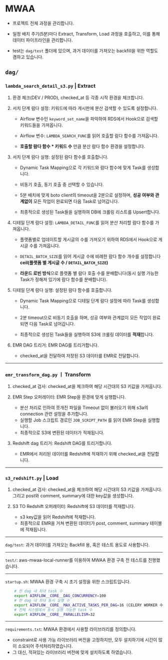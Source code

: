 # MWAA

- 프로젝트 전체 과정을 관리합니다.

- 일정 배치 주기(5분)마다 Extract, Transform, Load 과정을 호출하고, 이를 통해 데이터 파이프라인을 관리합니다.

- test는 `dag/test` 폴더에 있으며, 과거 데이터를 가져오는 backfill을 위한 역할도 겸하고 있습니다.

## `dag/`

### `lambda_search_detail_s3.py` | Extract
  1. 환경 체크(DEV / PROD), checked_at 등 각종 시작 환경을 체크합니다.



  2. 서치 단계 람다 설정: 키워드에 따라 게시판에 분산 검색할 수 있도록 설정합니다.
   
      - Airflow 변수인 `keyword_set_name`을 파악하여 RDS에서 Hook으로 검색할 키워드들을 가져옵니다.
     
      - Airflow 변수: `LAMBDA_SEARCH_FUNC`를 읽어 호출할 람다 함수를 가져옵니다.
     
      - **호출할 람다 함수 * 키워드 수** 만큼 분산 람다 함수 환경을 설정합니다.



  3. 서치 단계 람다 실행: 설정된 람다 함수를 호출합니다.
   
      - Dynamic Task Mapping으로 각 키워드와 람다 함수에 맞게 Task를 생성합니다.
     
      - 비동기 호출, 동기 호출 중 선택할 수 있습니다.

      - 5분 배치에 맞게 boto client의 timeout을 2분으로 설정하며, **성공 여부와 관계없이** 모든 작업이 완료되면 다음 Task로 넘어갑니다.

      - 최종적으로 생성된 Task들을 실행하여 DB에 크롤링 리스트를 Upsert합니다.



  4. 디테일 단계 람다 설정: `LAMBDA_DETAIL_FUNC`를 읽어 분산 처리할 람다 함수를 가져옵니다.
  
     - 플랫폼별로 업데이트할 게시글의 수를 가져오기 위하여 RDS에서 Hook으로 게시글 수를 가져옵니다.

     - `DETAIL_BATCH_SIZE`를 읽어 게시글 수에 비례한 람다 함수 개수를 설정합니다 **ceil(플랫폼 별 게시글 수 / `DETAIL_BATCH_SIZE`)**

     - **라운드 로빈 방식**으로 플랫폼 별 람다 호출 수를 분배합니다(동시 실행 가능한 Task가 정해져 있기에 람다 함수를 분배합니다).



  5. 디테일 단계 람다 실행: 설정된 람다 함수를 호출합니다.
   
      - Dynamic Task Mapping으로 디테일 단계 람다 설정에 따라 Task를 생성합니다.

      - 2분 timeout으로 비동기 호출을 하며, 성공 여부와 관계없이 모든 작업이 완료되면 다음 Task로 넘어갑니다.

      - 최종적으로 생성된 Task들을 실행하여 S3에 크롤링 데이터를 **적재**합니다.



  6. EMR DAG 트리거: EMR DAG를 트리거합니다.
   
     - checked_at을 전달하여 저장된 S3 데이터를 EMR로 전달합니다.
  

---

### `emr_transform_dag.py` ㅣ Transform
 1. checked_at 검사: checked_at을 체크하여 해당 시간대의 S3 키값을 가져옵니다.

 2. EMR Step 오퍼레이터: EMR Step을 환경에 맞게 실행합니다.
    - 분산 처리로 인하여 쪼개진 파일을 Timeout 없이 불러오기 위해 s3a의 connection 관련 설정을 추가합니다.
    - 실행할 Job 스크립트 경로인 `JOB_SCRIPT_PATH` 를 읽어 EMR Step을 실행합니다.
    - 최종적으로 S3에 변환된 데이터가 적재됩니다.
 
 3. Redshift dag 트리거: Redshift DAG를 트리거합니다.
    - EMR에서 처리된 데이터를 Redshift에 적재하기 위해 checked_at을 전달합니다.

---

### `s3_redshift.py` | Load
  1. checked_at 검사: checked_at을 체크하여 해당 시간대의 S3 키값을 가져옵니다. 그리고 post와 comment, summary에 대한 key값을 생성합니다.

  2. S3 TO Redshift 오퍼레이터: Redshift에 S3 데이터를 적재합니다.
     - s3 key값을 읽어 Redshift에 적재합니다.
     - 최종적으로 EMR을 거쳐 변환된 데이터가 post, comment, summary 테이블에 적재됩니다.

---

`dag/test`: 과거 데이터를 가져오는 Backfill 용, 혹은 테스트 용도로 사용합니다.

---

`test/`: aws-mwaa-local-runner를 이용하여 MWAA 환경 구축 전 테스트를 진행했습니다.

---
`startup.sh`: MWAA 환경 구축 시 초기 설정을 위한 스크립트입니다.
```bash
    # 한 dag 내 최대 task 수
    export AIRFLOW__CORE__DAG_CONCURRENCY=100
    # 한 dag 내 최대 동시 실행 수
    export AIRFLOW__CORE__MAX_ACTIVE_TASKS_PER_DAG=16 (CELERY WORKER 수애 따라 조정)
    # 전체 시스템에서 동시 실행 가능한 task 수
    export AIRFLOW__CORE__PARALLELISM=32
```

---

`requirements.txt`: MWAA 환경에서 사용할 라이브러리를 정의합니다.
- constraint로 사용 가능 라이브러리 버전을 고정하지만, 모두 설치하기에 시간이 많이 소요되어 주석처리하였습니다.
- 그 대신, 적혀있는 라이브러리 버전에 맞게 설치하도록 하였습니다.

 
 
